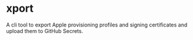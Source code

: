 # xport
A cli tool to export Apple provisioning profiles and signing certificates and upload them to GitHub Secrets.
